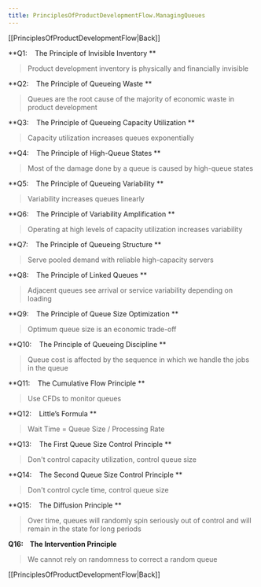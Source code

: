 ```yaml
---
title: PrinciplesOfProductDevelopmentFlow.ManagingQueues
---
```

[[PrinciplesOfProductDevelopmentFlow|Back]]

**Q1:    The Principle of Invisible Inventory **
> Product development inventory is physically and financially invisible

**Q2:    The Principle of Queueing Waste **
> Queues are the root cause of the majority of economic waste in product development

**Q3:    The Principle of Queueing Capacity Utilization **
> Capacity utilization increases queues exponentially

**Q4:    The Principle of High-Queue States **
> Most of the damage done by a queue is caused by high-queue states

**Q5:    The Principle of Queueing Variability **
> Variability increases queues linearly

**Q6:    The Principle of Variability Amplification **
> Operating at high levels of capacity utilization increases variability

**Q7:    The Principle of Queueing Structure **
> Serve pooled demand with reliable high-capacity servers

**Q8:    The Principle of Linked Queues **
> Adjacent queues see arrival or service variability depending on loading

**Q9:    The Principle of Queue Size Optimization **
> Optimum queue size is an economic trade-off

**Q10:    The Principle of Queueing Discipline **
> Queue cost is affected by the sequence in which we handle the jobs in the queue

**Q11:    The Cumulative Flow Principle **
> Use CFDs to monitor queues

**Q12:    Little’s Formula **
> Wait Time = Queue Size / Processing Rate

**Q13:    The First Queue Size Control Principle **
> Don't control capacity utilization, control queue size

**Q14:    The Second Queue Size Control Principle **
> Don't control cycle time, control queue size

**Q15:    The Diffusion Principle **
> Over time, queues will randomly spin seriously out of control and will remain in the state for long periods

**Q16:    The Intervention Principle**
> We cannot rely on randomness to correct a random queue

[[PrinciplesOfProductDevelopmentFlow|Back]]